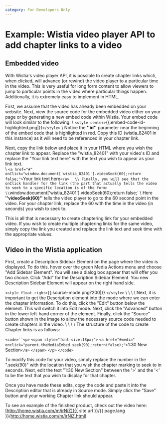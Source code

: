 ```yaml
---
category: For Developers Only
---
```


# Example: Wistia video player API to add chapter links to a video

## Embedded video

With Wistia's video player API, it is possible to create chapter links which, when clicked, will advance (or rewind) the video player to a particular time in the video.  This is very useful for long form content to allow viewers to jump to particular points in the video where particular things happen.  Additionally, it is extremely easy to implement in HTML.   

First, we assume that the video has already been embedded on your website.  Next, view the source code for the embedded video either on your page or by generating a new embed code within Wistia.  Your embed code will look similar to the following:
\\
`<style center>`{{:embed-code-id-highlighted.png|}}`</style>`
\\
Notice the **''id''** parameter near the beginning of the embed code that is highlighted in red.  Copy this ID (wistia_82401 in this instance) as it will need to be referenced in your chapter link.

Next, copy the link below and place it in your HTML where you wish the chapter link to appear.  Replace the "wistia_82401" with your video's ID and replace the "Your link text here" with the text you wish to appear as your link text.  
\\
`<a href="#" onClick="window.document['wistia_82401'].videoSeek(60);return false;">`Your link text here`</a>` `  
\\
Finally, you will see that the onClick handler for the link (the part that actually tells the video to seek to a specific location is of the form:
\\
`window.document['wistia_82401'].videoSeek(60);return false;`
\\
Here **''videoSeek(60)''** tells the video player to go to the 60 second point in the video.  For your chapter link, replace the 60 with the time in the video (in seconds) you wish to seek to.

This is all that is necessary to create chaptering link for your embedded video.  If you wish to create multiple chaptering links for the same video, simply copy the link you created and replace the link text and seek time with the appropriate values.


## Video in the Wistia application

First, create a Description Sidebar Element on the page where the video is displayed.  To do this, hover over the green Media Actions menu and choose "Add Sidebar Element".  You will see a dialog box appear that will offer you two choice.  Click "Add" for the Description Sidebar Element.  You new Description Sidebar Element will appear on the right hand side.

`<style float-right>`{{:source-mode.png?200|}}
`</style>`
\\
\\
\\
\\
Next, it is important to get the Description element into the mode where we can enter the chapter information.  To do this, click the "Edit" button below the element.  This will switch it into Edit mode.  Next, click the "Advanced" button in the lower left-hand corner of the element.  Finally, click the "Source" button shown in the image to allow the necessary source code needed to create chapters in the video. 
\\
\\
\\
\\
The structure of the code to create Chapter links is as follows:

`<code>``<p>`
    `<span style="font-size:18px;">`
    `<a href="#media" onclick="parent.theMediaEmbed.seek(90);return(false);">`1:30 New Section`</a>`
    `</span>`
`</p>`
`</code>`

To modify this code for your video, simply replace the number in the ".seek(90)" with the location that you wish the chapter marking to seek to in seconds.  Next, edit the text "1:30 New Section" between the '>' and the '<' to be the text that you wish to display for that chapter.

Once you have made these edits, copy the code and paste it into the Description editor that is already in Source mode.  Simply click the "Save" button and your working Chapter link should appear.

To see an example of the finished product, check out the video here: [http://home.wistia.com/m/irNiZ]({{ site.url }}/{{ page.lang }}/http://home.wistia.com/m/irNiZ.html)
